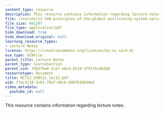 ```yaml
---
content_type: resource
description: This resource contains information regarding lecture notes.
file: /courses/12-540-principles-of-the-global-positioning-system-spring-2012/f7ac3c183c8176af08cb0d6fb10839e2_MIT12_540S12_lec12.pdf
file_size: 661207
file_type: application/pdf
hide_download: true
hide_download_original: null
learning_resource_types:
- Lecture Notes
license: https://creativecommons.org/licenses/by-nc-sa/4.0/
ocw_type: OCWFile
parent_title: Lecture Notes
parent_type: CourseSection
parent_uid: 7db57be8-2ce7-e0cd-b529-3f5578c683b0
resourcetype: Document
title: MIT12_540S12_lec12.pdf
uid: f7ac3c18-3c81-76af-08cb-0d6fb10839e2
video_metadata:
  youtube_id: null
---
```

This resource contains information regarding lecture notes.